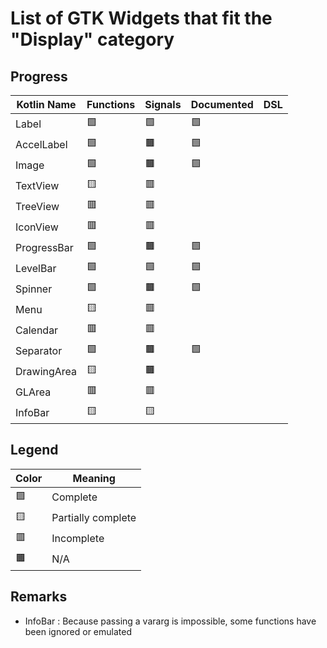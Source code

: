 # List of GTK Widgets that fit the "Display" category

## Progress
| Kotlin Name         | Functions | Signals   | Documented    | DSL |
| ------------------- | --------- | --------- | ------------- | --- |
| Label         | 🟩 | 🟩 | 🟩
| AccelLabel    | 🟩 | 🟫 | 🟩
| Image         | 🟩 | 🟫 | 🟩
| TextView      | 🟨 | 🟥 |
| TreeView      | 🟥 | 🟥 |
| IconView      | 🟥 | 🟥 |
| ProgressBar   | 🟩 | 🟫 | 🟩 
| LevelBar      | 🟩 | 🟩 | 🟩
| Spinner       | 🟩 | 🟫 | 🟩
| Menu          | 🟨 | 🟥 |
| Calendar      | 🟥 | 🟥 |
| Separator     | 🟩 | 🟫 | 🟩
| DrawingArea   | 🟨 | 🟫 |
| GLArea        | 🟥 | 🟥 |
| InfoBar       | 🟨 | 🟨 |

## Legend
| Color | Meaning             |
| ----- | ------------------- |
| 🟩    | Complete            |
| 🟨    | Partially complete  |
| 🟥    | Incomplete          |
| 🟫    | N/A                 |

## Remarks
- InfoBar : Because passing a vararg is impossible, some functions have been ignored or emulated
